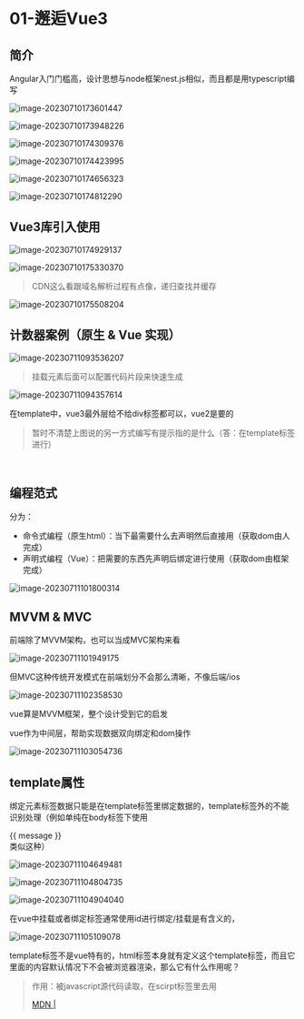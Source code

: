 # 01-邂逅Vue3

## 简介

Angular入门门槛高，设计思想与node框架nest.js相似，而且都是用typescript编写

![image-20230710173601447](note.assets/image-20230710173601447.png)

![image-20230710173948226](note.assets/image-20230710173948226.png)

![image-20230710174309376](note.assets/image-20230710174309376.png)

![image-20230710174423995](note.assets/image-20230710174423995.png)

![image-20230710174656323](note.assets/image-20230710174656323.png)

![image-20230710174812290](note.assets/image-20230710174812290.png)

## Vue3库引入使用

![image-20230710174929137](note.assets/image-20230710174929137.png)

![image-20230710175330370](note.assets/image-20230710175330370.png)

> CDN这么看跟域名解析过程有点像，递归查找并缓存

![image-20230710175508204](note.assets/image-20230710175508204.png)

## 计数器案例（原生 & Vue 实现）

![image-20230711093536207](note.assets/image-20230711093536207.png)

> 挂载元素后面可以配置代码片段来快速生成

![image-20230711094357614](note.assets/image-20230711094357614.png)

在template中，vue3最外层给不给div标签都可以，vue2是要的

> 暂时不清楚上图说的另一方式编写有提示指的是什么（答：在template标签进行）

​	

## 编程范式

分为：

- 命令式编程（原生html）：当下最需要什么去声明然后直接用（获取dom由人完成）
- 声明式编程（Vue）：把需要的东西先声明后绑定进行使用（获取dom由框架完成）

![image-20230711101800314](note.assets/image-20230711101800314.png)

## MVVM & MVC

前端除了MVVM架构，也可以当成MVC架构来看

![image-20230711101949175](note.assets/image-20230711101949175.png)

但MVC这种传统开发模式在前端划分不会那么清晰，不像后端/ios

![image-20230711102358530](note.assets/image-20230711102358530.png)

vue算是MVVM框架，整个设计受到它的启发

vue作为中间层，帮助实现数据双向绑定和dom操作

![image-20230711103054736](note.assets/image-20230711103054736.png)

## template属性

绑定元素标签数据只能是在template标签里绑定数据的，template标签外的不能识别处理（例如单纯在body标签下使用 <div>{{ message }}</div> 类似这种）

![image-20230711104649481](note.assets/image-20230711104649481.png)

![image-20230711104804735](note.assets/image-20230711104804735.png)

![image-20230711104904040](note.assets/image-20230711104904040.png)

在vue中挂载或者绑定标签通常使用id进行绑定/挂载是有含义的，

![image-20230711105109078](note.assets/image-20230711105109078.png)

template标签不是vue特有的，html标签本身就有定义这个template标签，而且它里面的内容默认情况下不会被浏览器渲染，那么它有什么作用呢？

> 作用：被javascript源代码读取，在scirpt标签里去用
>
> [MDN | <template>：内容模板元素](https://developer.mozilla.org/zh-CN/docs/Web/HTML/Element/template)
>
> 虽然解析器在加载页面时确实会处理 **`<template>`** 元素的内容，但这样做只是为了确保这些内容有效；但元素内容不会被渲染。——MDN

---


![image-20230711111112616](note.assets/image-20230711111112616.png)

![image-20230711111131179](note.assets/image-20230711111131179.png)

如果用的不是template标签而是其他标签（例如div标签），那么页面会被渲染两次的（一次是原生渲染一次是经过vue处理后渲染），为什么会这样？

> 上面刚刚已经说明了原因，template标签是不会被浏览器渲染（看上面写的[[note#^b491fb | template作用]]）

![image-20230711111937205](note.assets/image-20230711111937205.png)

## methods属性

绑定到template标签或者template内的标签都可以

![image-20230711142459508](note.assets/image-20230711142459508.png)

![image-20230711142603499](note.assets/image-20230711142603499.png)


## 源码调试

vue3源码地址：https://github.com/vuejs/core

### 流程

1. git clone git@github.com:vuejs/core.git
2. 新版本的vue3源码采用pnpm管理，而非yarn，先下载pnpm
3. 安装依赖 `pnpm install`
4. 打包vue文件 `pnpm dev` 生成打包文件到 `built: packages\vue\dist\vue.global.js`，而后可直接引用
5. 在 `packages\vue\examples` 中新建你自己的调试目录，然后在调试目录里面新建html文件
5. 在根目录下的package.json中的dev值后面添加 `--sourcemap`，便于代码映射（不然调试在几万多行的vue.global.js调试，肯定是一头雾水的）

![image-20230711151858405](note.assets/image-20230711151858405.png)

sourcemap有代码映射作用，映射vue.global.js 文件的目标代码具体是源码的哪个目录位置去

![image-20230711151935500](note.assets/image-20230711151935500.png)

![image-20230711170334464](note.assets/image-20230711170334464.png)

![image-20230711171404722](note.assets/image-20230711171404722.png)

有map后缀文件说明sourcemap生效

**Coderwhy_Vue3-Typescript\src\01_Vue3初体验\core\packages\vue\examples\why\demo.html**

```html
<!DOCTYPE html>
<html lang="en">
<head>
  <meta charset="UTF-8">
  <meta name="viewport" content="width=device-width, initial-scale=1.0">
  <title>Document</title>
</head>
<body>
  <div id="app">写在#app的这一部分内容会被template标签的内容所替换</div>

  <script src="../../dist/vue.global.js"></script>

  <script>
    debugger
    Vue.createApp({
      template: '<h2>我来啦！</h2>',
    }).mount('#app')
  </script>
</body>
</html>
```

![image-20230711171639681](note.assets/image-20230711171639681.png)

